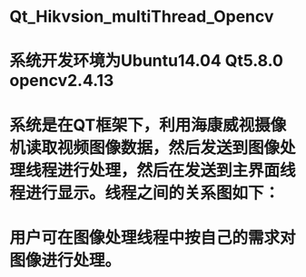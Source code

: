 # Qt_Hikvsion_multiThread_Opencv
# 系统开发环境为Ubuntu14.04  Qt5.8.0  opencv2.4.13
# 系统是在QT框架下，利用海康威视摄像机读取视频图像数据，然后发送到图像处理线程进行处理，然后在发送到主界面线程进行显示。线程之间的关系图如下：
# 
# 用户可在图像处理线程中按自己的需求对图像进行处理。
